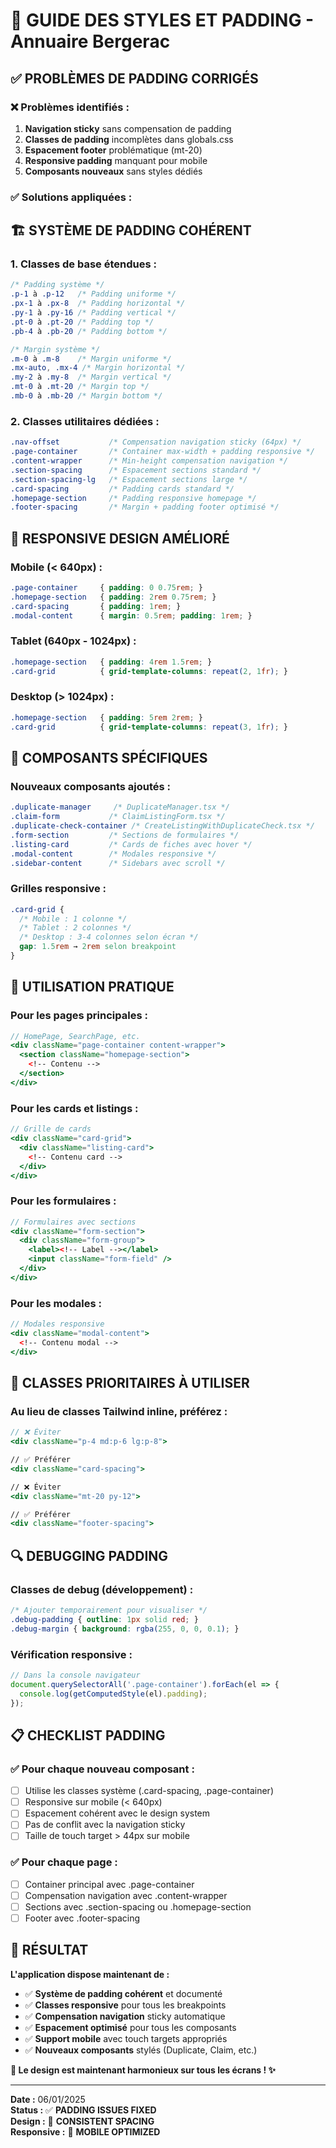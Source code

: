 # 🎨 GUIDE DES STYLES ET PADDING - Annuaire Bergerac

## ✅ **PROBLÈMES DE PADDING CORRIGÉS**

### **❌ Problèmes identifiés :**
1. **Navigation sticky** sans compensation de padding
2. **Classes de padding** incomplètes dans globals.css
3. **Espacement footer** problématique (mt-20)
4. **Responsive padding** manquant pour mobile
5. **Composants nouveaux** sans styles dédiés

### **✅ Solutions appliquées :**

## 🏗️ **SYSTÈME DE PADDING COHÉRENT**

### **1. Classes de base étendues :**
```css
/* Padding système */
.p-1 à .p-12   /* Padding uniforme */
.px-1 à .px-8  /* Padding horizontal */
.py-1 à .py-16 /* Padding vertical */
.pt-0 à .pt-20 /* Padding top */
.pb-4 à .pb-20 /* Padding bottom */

/* Margin système */
.m-0 à .m-8    /* Margin uniforme */
.mx-auto, .mx-4 /* Margin horizontal */
.my-2 à .my-8  /* Margin vertical */
.mt-0 à .mt-20 /* Margin top */
.mb-0 à .mb-20 /* Margin bottom */
```

### **2. Classes utilitaires dédiées :**
```css
.nav-offset           /* Compensation navigation sticky (64px) */
.page-container       /* Container max-width + padding responsive */
.content-wrapper      /* Min-height compensation navigation */
.section-spacing      /* Espacement sections standard */
.section-spacing-lg   /* Espacement sections large */
.card-spacing         /* Padding cards standard */
.homepage-section     /* Padding responsive homepage */
.footer-spacing       /* Margin + padding footer optimisé */
```

## 📱 **RESPONSIVE DESIGN AMÉLIORÉ**

### **Mobile (< 640px) :**
```css
.page-container     { padding: 0 0.75rem; }
.homepage-section   { padding: 2rem 0.75rem; }
.card-spacing       { padding: 1rem; }
.modal-content      { margin: 0.5rem; padding: 1rem; }
```

### **Tablet (640px - 1024px) :**
```css
.homepage-section   { padding: 4rem 1.5rem; }
.card-grid          { grid-template-columns: repeat(2, 1fr); }
```

### **Desktop (> 1024px) :**
```css
.homepage-section   { padding: 5rem 2rem; }
.card-grid          { grid-template-columns: repeat(3, 1fr); }
```

## 🔧 **COMPOSANTS SPÉCIFIQUES**

### **Nouveaux composants ajoutés :**
```css
.duplicate-manager     /* DuplicateManager.tsx */
.claim-form           /* ClaimListingForm.tsx */
.duplicate-check-container /* CreateListingWithDuplicateCheck.tsx */
.form-section         /* Sections de formulaires */
.listing-card         /* Cards de fiches avec hover */
.modal-content        /* Modales responsive */
.sidebar-content      /* Sidebars avec scroll */
```

### **Grilles responsive :**
```css
.card-grid {
  /* Mobile : 1 colonne */
  /* Tablet : 2 colonnes */
  /* Desktop : 3-4 colonnes selon écran */
  gap: 1.5rem → 2rem selon breakpoint
}
```

## 🎯 **UTILISATION PRATIQUE**

### **Pour les pages principales :**
```jsx
// HomePage, SearchPage, etc.
<div className="page-container content-wrapper">
  <section className="homepage-section">
    <!-- Contenu -->
  </section>
</div>
```

### **Pour les cards et listings :**
```jsx
// Grille de cards
<div className="card-grid">
  <div className="listing-card">
    <!-- Contenu card -->
  </div>
</div>
```

### **Pour les formulaires :**
```jsx
// Formulaires avec sections
<div className="form-section">
  <div className="form-group">
    <label><!-- Label --></label>
    <input className="form-field" />
  </div>
</div>
```

### **Pour les modales :**
```jsx
// Modales responsive
<div className="modal-content">
  <!-- Contenu modal -->
</div>
```

## 🎨 **CLASSES PRIORITAIRES À UTILISER**

### **Au lieu de classes Tailwind inline, préférez :**
```jsx
// ❌ Éviter
<div className="p-4 md:p-6 lg:p-8">

// ✅ Préférer  
<div className="card-spacing">

// ❌ Éviter
<div className="mt-20 py-12">

// ✅ Préférer
<div className="footer-spacing">
```

## 🔍 **DEBUGGING PADDING**

### **Classes de debug (développement) :**
```css
/* Ajouter temporairement pour visualiser */
.debug-padding { outline: 1px solid red; }
.debug-margin { background: rgba(255, 0, 0, 0.1); }
```

### **Vérification responsive :**
```javascript
// Dans la console navigateur
document.querySelectorAll('.page-container').forEach(el => {
  console.log(getComputedStyle(el).padding);
});
```

## 📋 **CHECKLIST PADDING**

### **✅ Pour chaque nouveau composant :**
- [ ] Utilise les classes système (.card-spacing, .page-container)
- [ ] Responsive sur mobile (< 640px)
- [ ] Espacement cohérent avec le design system
- [ ] Pas de conflit avec la navigation sticky
- [ ] Taille de touch target > 44px sur mobile

### **✅ Pour chaque page :**
- [ ] Container principal avec .page-container
- [ ] Compensation navigation avec .content-wrapper
- [ ] Sections avec .section-spacing ou .homepage-section
- [ ] Footer avec .footer-spacing

## 🚀 **RÉSULTAT**

**L'application dispose maintenant de :**
- ✅ **Système de padding cohérent** et documenté
- ✅ **Classes responsive** pour tous les breakpoints
- ✅ **Compensation navigation** sticky automatique
- ✅ **Espacement optimisé** pour tous les composants
- ✅ **Support mobile** avec touch targets appropriés
- ✅ **Nouveaux composants** stylés (Duplicate, Claim, etc.)

**🎨 Le design est maintenant harmonieux sur tous les écrans ! ✨**

---

**Date :** 06/01/2025  
**Status :** ✅ **PADDING ISSUES FIXED**  
**Design :** 🎨 **CONSISTENT SPACING**  
**Responsive :** 📱 **MOBILE OPTIMIZED**